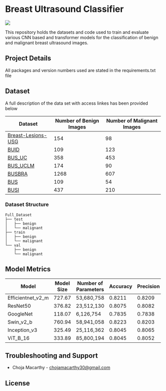 # Breast Ultrasound Classifier

![](https://camo.githubusercontent.com/570a88dfdfa4285217fc5129a1b84d9409fe8710cc6e3d3e4a99f5b279a89e48/68747470733a2f2f64726976652e676f6f676c652e636f6d2f75633f69643d316347612d3170323466364f7775707538583534445f6143736d4a553242495647)

This repository holds the datasets and code used to train and evaluate various CNN based and transformer models for the classification of benign and malignant breast ultrasound images.

## Project Details

All packages and version numbers used are stated in the requirements.txt file

## Dataset

A full description of the data set with access linkes has been provided below

| Dataset | Number of Benign Images | Number of Malignant Images |
|---|---|---|
| [Breast-Lesions-USG](https://www.cancerimagingarchive.net/collection/breast-lesions-usg/) | 154 | 98 |
| [BUID](https://www.sciencedirect.com/science/article/pii/S0010482522011465?via=ihub) | 109 | 123 |
| [BUS_UC](https://data.mendeley.com/datasets/3ksd7w7jkx/1) | 358 | 453 |
| [BUS_UCLM](https://data.mendeley.com/datasets/7fvgj4jsp7/1) | 174 | 90 |
| [BUSBRA](https://zenodo.org/records/8231412) | 1268 | 607 |
| [BUS](https://helward.mmu.ac.uk/STAFF/M.Yap/dataset.php) | 109 | 54 |
| [BUSI](https://helward.mmu.ac.uk/STAFF/M.Yap/dataset.php) | 437 | 210 |

### Dataset Structure

```
Full_Dataset
├── test
│   ├── benign
│   └── malignant
├── train
│   ├── benign
│   └── malignant
└── val
    ├── benign
    └── malignant
```

## Model Metrics

| Model | Model Size | Number of Parameters | Accuracy | Precision | Recall | F1 Score |
|---|---|---|---|---|---|---|
| Efficientnet_v2_m | 727.67 | 53,680,758 | 0.8211 | 0.8209 | 0.8211 | 0.821 |
| ResNet50 | 376.82 | 23,512,130 | 0.8075 | 0.8082 | 0.8075 | 0.8078 |
| GoogleNet | 118.07 | 6,126,754 | 0.7835 | 0.7838 | 0.7835 | 0.7836 |
| Swin_v2_b | 760.94 | 58,941,058 | 0.8223 | 0.8203 | 0.8223 | 0.8201 |
| Inception_v3 | 325.49 | 25,116,362 | 0.8045 | 0.8065 | 0.8045 | 0.8053 |
| ViT_B_16 | 333.89 | 85,800,194 | 0.8045 | 0.8052 | 0.8045 | 0.8048 |

## Troubleshooting and Support

* Choja Macarthy - chojamacarthy30@gmail.com

## License

